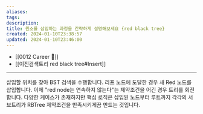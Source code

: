 ```yaml
---
aliases: 
tags: 
description:
title: 원소를 삽입하는 과정을 간략하게 설명해보세요 {red black tree}
created: 2024-01-10T23:38:57
updated: 2024-01-10T23:46:00
---
```


 - [[0012 Career 💼]]
 - [[이진검색트리 red black tree#Insert]]
---
삽입할 위치를 찾아 BST 검색을 수행합니다. 리프 노드에 도달한 경우 새 Red 노드를 삽입합니다. 이제 "red node는 연속하지 않는다"는 제약조건을 어긴 경우 트리를 회전합니다. 다양한 케이스가 존재하지만  핵심 로직은 삽입된 노드부터 루트까지 각각의 서브트리가 RBTree 제약조건을 만족시키게끔 만드는 것입니다.
